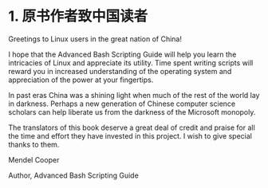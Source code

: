 # 1\. 原书作者致中国读者

Greetings to Linux users in the great nation of China!

I hope that the Advanced Bash Scripting Guide will help you learn the intricacies of Linux and appreciate its utility. Time spent writing scripts will reward you in increased understanding of the operating system and appreciation of the power at your fingertips.

In past eras China was a shining light when much of the rest of the world lay in darkness. Perhaps a new generation of Chinese computer science scholars can help liberate us from the darkness of the Microsoft monopoly.

The translators of this book deserve a great deal of credit and praise for all the time and effort they have invested in this project. I wish to give special thanks to them.

Mendel Cooper

Author, Advanced Bash Scripting Guide